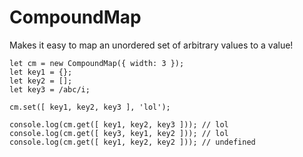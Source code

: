 # CompoundMap

Makes it easy to map an unordered set of arbitrary values to a value!

```
let cm = new CompoundMap({ width: 3 });
let key1 = {};
let key2 = [];
let key3 = /abc/i;

cm.set([ key1, key2, key3 ], 'lol');

console.log(cm.get([ key1, key2, key3 ])); // lol
console.log(cm.get([ key3, key1, key2 ])); // lol
console.log(cm.get([ key1, key2, key2 ])); // undefined
```